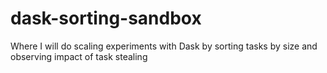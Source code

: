 # dask-sorting-sandbox
Where I will do scaling experiments with Dask by sorting tasks by size and observing impact of task stealing
